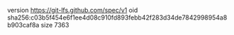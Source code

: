 version https://git-lfs.github.com/spec/v1
oid sha256:c03b5f454e6f1ee4d08c910fd893febb42f283d34de7842998954a8b903caf8a
size 7363
